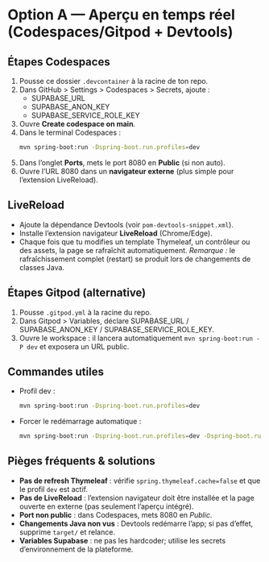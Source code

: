 # Option A — Aperçu en temps réel (Codespaces/Gitpod + Devtools)

## Étapes Codespaces
1. Pousse ce dossier `.devcontainer` à la racine de ton repo.
2. Dans GitHub > Settings > Codespaces > Secrets, ajoute :
   - SUPABASE_URL
   - SUPABASE_ANON_KEY
   - SUPABASE_SERVICE_ROLE_KEY
3. Ouvre **Create codespace on main**.
4. Dans le terminal Codespaces :
   ```bash
   mvn spring-boot:run -Dspring-boot.run.profiles=dev
   ```
5. Dans l’onglet **Ports**, mets le port 8080 en **Public** (si non auto).
6. Ouvre l’URL 8080 dans un **navigateur externe** (plus simple pour l’extension LiveReload).

## LiveReload
- Ajoute la dépendance Devtools (voir `pom-devtools-snippet.xml`).
- Installe l’extension navigateur **LiveReload** (Chrome/Edge).
- Chaque fois que tu modifies un template Thymeleaf, un contrôleur ou des assets,
  la page se rafraîchit automatiquement.
  *Remarque :* le rafraîchissement complet (restart) se produit lors de changements de classes Java.

## Étapes Gitpod (alternative)
1. Pousse `.gitpod.yml` à la racine du repo.
2. Dans Gitpod > Variables, déclare SUPABASE_URL / SUPABASE_ANON_KEY / SUPABASE_SERVICE_ROLE_KEY.
3. Ouvre le workspace : il lancera automatiquement `mvn spring-boot:run -P dev` et exposera un URL public.

## Commandes utiles
- Profil dev :
  ```bash
  mvn spring-boot:run -Dspring-boot.run.profiles=dev
  ```
- Forcer le redémarrage automatique :
  ```bash
  mvn spring-boot:run -Dspring-boot.run.profiles=dev -Dspring-boot.run.jvmArguments="-Dspring.devtools.restart.enabled=true"
  ```

## Pièges fréquents & solutions
- **Pas de refresh Thymeleaf** : vérifie `spring.thymeleaf.cache=false` et que le profil `dev` est actif.
- **Pas de LiveReload** : l’extension navigateur doit être installée et la page ouverte en externe (pas seulement l’aperçu intégré).
- **Port non public** : dans Codespaces, mets 8080 en *Public*.
- **Changements Java non vus** : Devtools redémarre l’app; si pas d’effet, supprime `target/` et relance.
- **Variables Supabase** : ne pas les hardcoder; utilise les secrets d’environnement de la plateforme.

